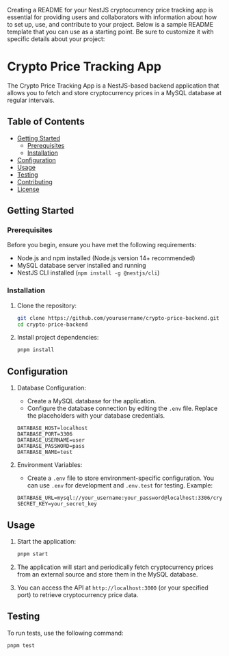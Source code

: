 Creating a README for your NestJS cryptocurrency price tracking app is essential for providing users and collaborators with information about how to set up, use, and contribute to your project. Below is a sample README template that you can use as a starting point. Be sure to customize it with specific details about your project:

# Crypto Price Tracking App

The Crypto Price Tracking App is a NestJS-based backend application that allows you to fetch and store cryptocurrency prices in a MySQL database at regular intervals.

## Table of Contents

- [Getting Started](#getting-started)
  - [Prerequisites](#prerequisites)
  - [Installation](#installation)
- [Configuration](#configuration)
- [Usage](#usage)
- [Testing](#testing)
- [Contributing](#contributing)
- [License](#license)

## Getting Started

### Prerequisites

Before you begin, ensure you have met the following requirements:

- Node.js and npm installed (Node.js version 14+ recommended)
- MySQL database server installed and running
- NestJS CLI installed (`npm install -g @nestjs/cli`)

### Installation

1. Clone the repository:

   ```bash
   git clone https://github.com/yourusername/crypto-price-backend.git
   cd crypto-price-backend
   ```

2. Install project dependencies:

   ```bash
   pnpm install
   ```

## Configuration

1. Database Configuration:

   - Create a MySQL database for the application.
   - Configure the database connection by editing the `.env` file. Replace the placeholders with your database credentials.

   ```env
   DATABASE_HOST=localhost
   DATABASE_PORT=3306
   DATABASE_USERNAME=user
   DATABASE_PASSWORD=pass
   DATABASE_NAME=test
   ```

2. Environment Variables:

   - Create a `.env` file to store environment-specific configuration. You can use `.env` for development and `.env.test` for testing. Example:

   ```
   DATABASE_URL=mysql://your_username:your_password@localhost:3306/crypto_prices
   SECRET_KEY=your_secret_key
   ```

## Usage

1. Start the application:

   ```bash
   pnpm start
   ```

2. The application will start and periodically fetch cryptocurrency prices from an external source and store them in the MySQL database.

3. You can access the API at `http://localhost:3000` (or your specified port) to retrieve cryptocurrency price data.

## Testing

To run tests, use the following command:

```bash
pnpm test
```